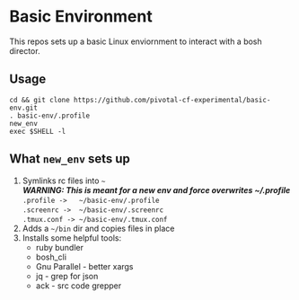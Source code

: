 # Basic Environment

This repos sets up a basic Linux enviornment to interact with a bosh director.

## Usage

```
cd && git clone https://github.com/pivotal-cf-experimental/basic-env.git
. basic-env/.profile
new_env
exec $SHELL -l 
```

## What `new_env` sets up

1. Symlinks rc files into `~`  
   ***WARNING: This is meant for a new env and force overwrites ~/.profile***  
   `.profile ->   ~/basic-env/.profile`  
   `.screenrc ->  ~/basic-env/.screenrc`  
   `.tmux.conf -> ~/basic-env/.tmux.conf`
1. Adds a `~/bin` dir and copies files in place
1. Installs some helpful tools:
    - ruby bundler 
    - bosh\_cli
    - Gnu Parallel - better xargs
    - jq - grep for json
    - ack - src code grepper


